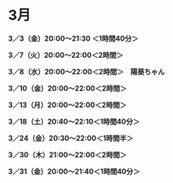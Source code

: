 # 3月

**3／3（金）20:00〜21:30 ＜1時間40分＞**

**3／7（火）20:00〜22:00＜2時間＞**

**3／8（水）20:00〜22:00＜2時間＞　陽葵ちゃん**

**3／10（金）20:00〜22:00＜2時間＞**

**3／13（月）20:00〜22:00＜2時間＞**

**3／18（土）20:40〜22:10＜1時間40分＞**　

**3／24（金）20:30〜22:00＜1時間半＞**

**3／30（木）21:00〜22:00＜2時間＞**

**3／31（金）20:00〜21:40＜1時間40分＞**